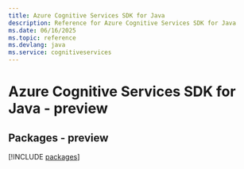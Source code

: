 ```yaml
---
title: Azure Cognitive Services SDK for Java
description: Reference for Azure Cognitive Services SDK for Java
ms.date: 06/16/2025
ms.topic: reference
ms.devlang: java
ms.service: cognitiveservices
---
```

# Azure Cognitive Services SDK for Java - preview
## Packages - preview
[!INCLUDE [packages](cognitive-services-index.md)]